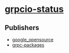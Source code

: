 # [grpcio-status](https://pypi.org/project/grpcio-status)



## Publishers
- [google_opensource](https://pypi.org/user/google_opensource)
- [grpc-packages](https://pypi.org/user/grpc-packages)

